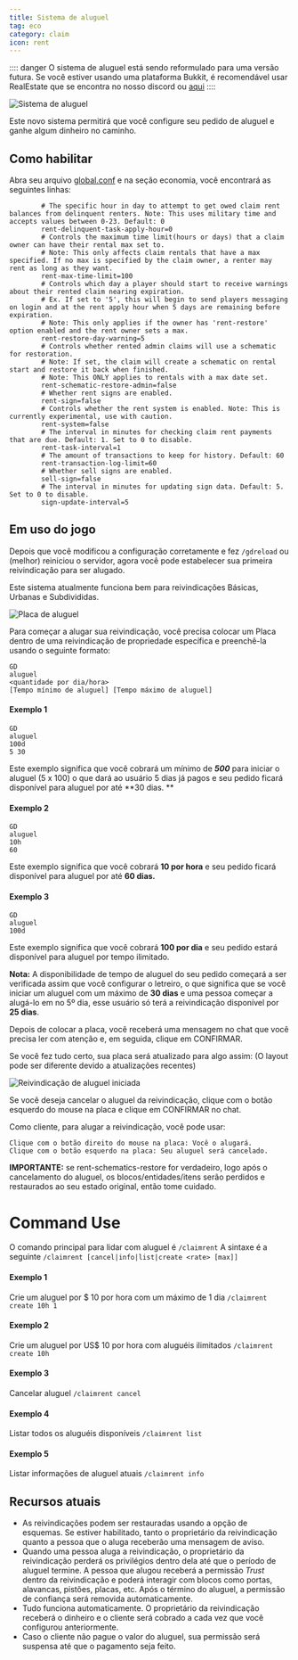 ```yaml
---
title: Sistema de aluguel
tag: eco
category: claim
icon: rent
---
```


:::: danger O sistema de aluguel está sendo reformulado para uma versão futura.
Se você estiver usando uma plataforma Bukkit, é recomendável usar RealEstate que se encontra no nosso discord ou [aqui](/br/hooks/RealEstate.html)
::::

![Sistema de aluguel](https://media.discordapp.net/attachments/709505646457913426/709992848963141632/2019-12-18_22.png)

Este novo sistema permitirá que você configure seu pedido de aluguel e ganhe algum dinheiro no caminho.

## Como habilitar

Abra seu arquivo [global.conf](/br/wiki/advanced/Global-Config.html) e na seção economia, você encontrará as seguintes linhas:

```
        # The specific hour in day to attempt to get owed claim rent balances from delinquent renters. Note: This uses military time and accepts values between 0-23. Default: 0
        rent-delinquent-task-apply-hour=0
        # Controls the maximum time limit(hours or days) that a claim owner can have their rental max set to.
        # Note: This only affects claim rentals that have a max specified. If no max is specified by the claim owner, a renter may rent as long as they want.
        rent-max-time-limit=100
        # Controls which day a player should start to receive warnings about their rented claim nearing expiration. 
        # Ex. If set to '5', this will begin to send players messaging on login and at the rent apply hour when 5 days are remaining before expiration.
        # Note: This only applies if the owner has 'rent-restore' option enabled and the rent owner sets a max.
        rent-restore-day-warning=5
        # Controls whether rented admin claims will use a schematic for restoration.
        # Note: If set, the claim will create a schematic on rental start and restore it back when finished.
        # Note: This ONLY applies to rentals with a max date set.
        rent-schematic-restore-admin=false
        # Whether rent signs are enabled.
        rent-sign=false
        # Controls whether the rent system is enabled. Note: This is currently experimental, use with caution.
        rent-system=false
        # The interval in minutes for checking claim rent payments that are due. Default: 1. Set to 0 to disable.
        rent-task-interval=1
        # The amount of transactions to keep for history. Default: 60
        rent-transaction-log-limit=60
        # Whether sell signs are enabled.
        sell-sign=false
        # The interval in minutes for updating sign data. Default: 5. Set to 0 to disable.
        sign-update-interval=5
```

## Em uso do jogo

Depois que você modificou a configuração corretamente e fez `/gdreload` ou (melhor) reiniciou o servidor, agora você pode estabelecer sua primeira reivindicação para ser alugado.

Este sistema atualmente funciona bem para reivindicações Básicas, Urbanas e Subdivididas.

![Placa de aluguel](https://i.imgur.com/sPB7pMs.png)

Para começar a alugar sua reivindicação, você precisa colocar um Placa dentro de uma reivindicação de propriedade específica e preenchê-la usando o seguinte formato:

```
GD
aluguel
<quantidade por dia/hora>
[Tempo mínimo de aluguel] [Tempo máximo de aluguel]
```

#### Exemplo 1
```
GD
aluguel
100d
5 30
```
Este exemplo significa que você cobrará um mínimo de ***500*** para iniciar o aluguel (5 x 100) o que dará ao usuário 5 dias já pagos e seu pedido ficará disponível para aluguel por até **30 dias. **

#### Exemplo 2
```
GD
aluguel
10h
60
```
Este exemplo significa que você cobrará **10 por hora** e seu pedido ficará disponível para aluguel por até **60 dias.**

#### Exemplo 3
```
GD
aluguel
100d
```
Este exemplo significa que você cobrará **100 por dia** e seu pedido estará disponível para aluguel por tempo ilimitado.

**Nota:** A disponibilidade de tempo de aluguel do seu pedido começará a ser verificada assim que você configurar o letreiro, o que significa que se você iniciar um aluguel com um máximo de **30 dias** e uma pessoa começar a alugá-lo em no 5º dia, esse usuário só terá a reivindicação disponível por **25 dias**.

Depois de colocar a placa, você receberá uma mensagem no chat que você precisa ler com atenção e, em seguida, clique em CONFIRMAR.

Se você fez tudo certo, sua placa será atualizado para algo assim: (O layout pode ser diferente devido a atualizações recentes)

![Reivindicação de aluguel iniciada](https://i.imgur.com/e194JUX.png)

Se você deseja cancelar o aluguel da reivindicação, clique com o botão esquerdo do mouse na placa e clique em CONFIRMAR no chat.

Como cliente, para alugar a reivindicação, você pode usar:

```
Clique com o botão direito do mouse na placa: Você o alugará.
Clique com o botão esquerdo na placa: Seu aluguel será cancelado.
```
**IMPORTANTE:** se rent-schematics-restore for verdadeiro, logo após o cancelamento do aluguel, os blocos/entidades/itens serão perdidos e restaurados ao seu estado original, então tome cuidado.

# Command Use
O comando principal para lidar com aluguel é `/claimrent`
A sintaxe é a seguinte
`/claimrent [cancel|info|list|create <rate> [max]]`

#### Exemplo 1

Crie um aluguel por $ 10 por hora com um máximo de 1 dia 
`/claimrent create 10h 1`

#### Exemplo 2

Crie um aluguel por US$ 10 por hora com aluguéis ilimitados
`/claimrent create 10h`

#### Exemplo 3

Cancelar aluguel
`/claimrent cancel`


#### Exemplo 4

Listar todos os aluguéis disponíveis
`/claimrent list`


#### Exemplo 5

Listar informações de aluguel atuais
`/claimrent info`



## Recursos atuais
* As reivindicações podem ser restauradas usando a opção de esquemas. Se estiver habilitado, tanto o proprietário da reivindicação quanto a pessoa que o aluga receberão uma mensagem de aviso.
* Quando uma pessoa aluga a reivindicação, o proprietário da reivindicação perderá os privilégios dentro dela até que o período de aluguel termine. A pessoa que alugou receberá a permissão _Trust_ dentro da reivindicação e poderá interagir com blocos como portas, alavancas, pistões, placas, etc. Após o término do aluguel, a permissão de confiança será removida automaticamente.
* Tudo funciona automaticamente. O proprietário da reivindicação receberá o dinheiro e o cliente será cobrado a cada vez que você configurou anteriormente.
* Caso o cliente não pague o valor do aluguel, sua permissão será suspensa até que o pagamento seja feito.